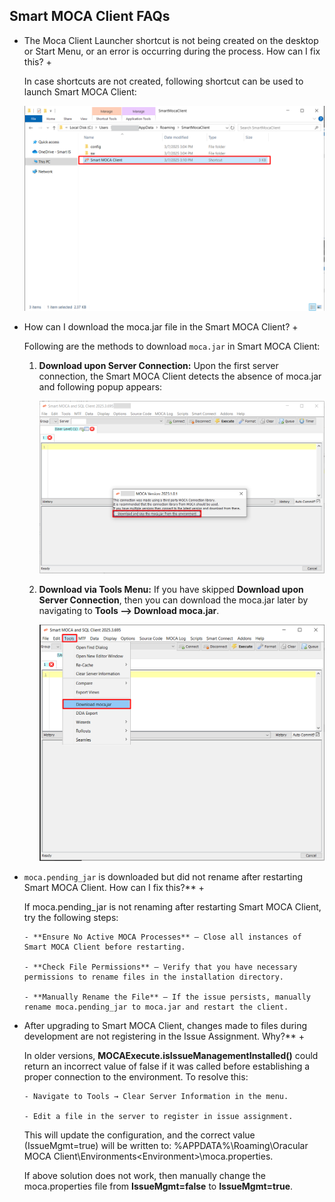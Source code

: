 ## Smart MOCA Client FAQs

+ The Moca Client Launcher shortcut is not being created on the desktop or Start Menu, or an error is occurring during the process. How can I fix this? +

  In case shortcuts are not created, following shortcut can be used to launch Smart MOCA Client:
  
  ![](./.attachments/run026.png)

+ How can I download the moca.jar file in the Smart MOCA Client? +

  Following are the methods to download `moca.jar` in Smart MOCA Client:
  
  1. **Download upon Server Connection:** Upon the first server connection, the Smart MOCA Client detects the absence of moca.jar and following popup appears:
     
      ![](./.attachments/run015.png)
     
  2. **Download via Tools Menu:** If you have skipped **Download upon Server Connection**, then you can download the moca.jar later by navigating to **Tools --> Download moca.jar**.
     
      ![](./.attachments/run021.png)

+ `moca.pending_jar` is downloaded but did not rename after restarting Smart MOCA Client. How can I fix this?** +

  If moca.pending_jar is not renaming after restarting Smart MOCA Client, try the following steps:
  
      - **Ensure No Active MOCA Processes** – Close all instances of Smart MOCA Client before restarting.
  
      - **Check File Permissions** – Verify that you have necessary permissions to rename files in the installation directory.
  
      - **Manually Rename the File** – If the issue persists, manually rename moca.pending_jar to moca.jar and restart the client.

+ After upgrading to Smart MOCA Client, changes made to files during development are not registering in the Issue Assignment. Why?** +

  In older versions, **MOCAExecute.isIssueManagementInstalled()** could return an incorrect value of false if it was called before establishing a proper connection to the environment.
  To resolve this:
  
      - Navigate to Tools → Clear Server Information in the menu.
  
      - Edit a file in the server to register in issue assignment.

  This will update the configuration, and the correct value (IssueMgmt=true) will be written to: %APPDATA%\Roaming\Oracular MOCA Client\Environments\<Environment>\moca.properties.

  If above solution does not work, then manually change the moca.properties file from **IssueMgmt=false** to **IssueMgmt=true**.



